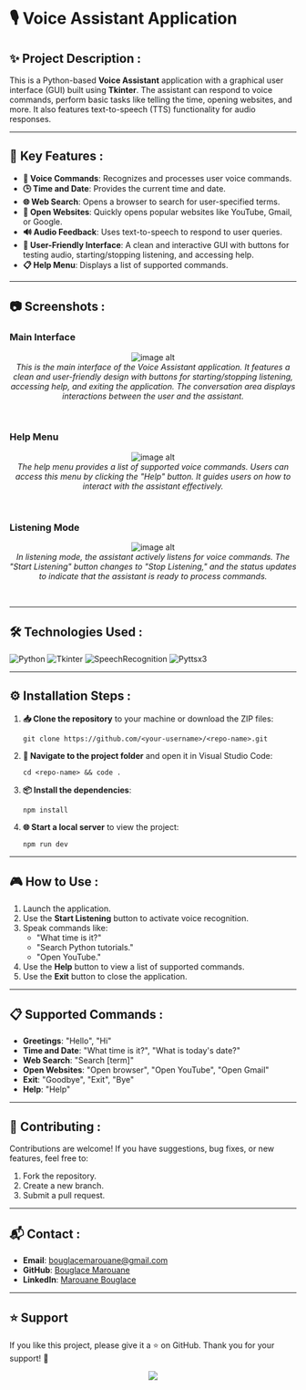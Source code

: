 # 🎙️ Voice Assistant Application









## **✨ Project Description :**
This is a Python-based **Voice Assistant** application with a graphical user interface (GUI) built using **Tkinter**. The assistant can respond to voice commands, perform basic tasks like telling the time, opening websites, and more. It also features text-to-speech (TTS) functionality for audio responses.

---

## **🔧 Key Features :**

- **🎤 Voice Commands**: Recognizes and processes user voice commands.
- **🕒 Time and Date**: Provides the current time and date.
- **🌐 Web Search**: Opens a browser to search for user-specified terms.
- **📂 Open Websites**: Quickly opens popular websites like YouTube, Gmail, or Google.
- **🔊 Audio Feedback**: Uses text-to-speech to respond to user queries.
- **🎨 User-Friendly Interface**: A clean and interactive GUI with buttons for testing audio, starting/stopping listening, and accessing help.
- **📋 Help Menu**: Displays a list of supported commands.

---

## **📷 Screenshots :**

### Main Interface
<p align="center">
  <img src="https://github.com/BouglaceMarouane/Voice-assistance/blob/1d08c2bea5e09495334cd5e938e02d4ed5d73f4c/images/Screenshot%202025-04-17%20212121.png" alt="image alt"/>
  <br>
    <em>This is the main interface of the Voice Assistant application. It features a clean and user-friendly design with buttons for starting/stopping listening, accessing help, and exiting the application. The conversation area displays interactions between the user and the assistant.</em>
</p><br>

### Help Menu
<p align="center">
  <img src="https://github.com/BouglaceMarouane/Voice-assistance/blob/1d08c2bea5e09495334cd5e938e02d4ed5d73f4c/images/help.png" alt="image alt"/>
  <br>
  <em>The help menu provides a list of supported voice commands. Users can access this menu by clicking the "Help" button. It guides users on how to interact with the assistant effectively.</em>
</p><br>

### Listening Mode
<p align="center">
  <img src="https://github.com/BouglaceMarouane/Voice-assistance/blob/1d08c2bea5e09495334cd5e938e02d4ed5d73f4c/images/listening.png" alt="image alt"/>
  <br>
  <em>In listening mode, the assistant actively listens for voice commands. The "Start Listening" button changes to "Stop Listening," and the status updates to indicate that the assistant is ready to process commands.</em>
</p><br>

---

## **🛠️ Technologies Used :**

![Python](https://img.shields.io/badge/Python-3.9-blue?logo=python&logoColor=white) ![Tkinter](https://img.shields.io/badge/Tkinter-GUI-orange) ![SpeechRecognition](https://img.shields.io/badge/SpeechRecognition-3.8.1-green) ![Pyttsx3](https://img.shields.io/badge/Pyttsx3-TTS-yellow)

---

## **⚙️ Installation Steps :**

1. **📥 Clone the repository** to your machine or download the ZIP files:
   ```
   git clone https://github.com/<your-username>/<repo-name>.git
   ```
2. **📂 Navigate to the project folder** and open it in Visual Studio Code:
   ```
   cd <repo-name> && code .
   ```

3. **📦 Install the dependencies**:
   ```
   npm install
   ```

4. **🌐 Start a local server** to view the project:
   ```
   npm run dev
   ```
---

## **🎮 How to Use :**

1. Launch the application.
2. Use the **Start Listening** button to activate voice recognition.
3. Speak commands like:
   - "What time is it?"
   - "Search Python tutorials."
   - "Open YouTube."
4. Use the **Help** button to view a list of supported commands.
5. Use the **Exit** button to close the application.

---

## **📋 Supported Commands :**

- **Greetings**: "Hello", "Hi"
- **Time and Date**: "What time is it?", "What is today's date?"
- **Web Search**: "Search [term]"
- **Open Websites**: "Open browser", "Open YouTube", "Open Gmail"
- **Exit**: "Goodbye", "Exit", "Bye"
- **Help**: "Help"

---

## **🤝 Contributing :**

Contributions are welcome! If you have suggestions, bug fixes, or new features, feel free to:
1. Fork the repository.
2. Create a new branch.
3. Submit a pull request.

---

## **📬 Contact :**

- **Email**: bouglacemarouane@gmail.com
- **GitHub**: [Bouglace Marouane](https://github.com/BouglaceMarouane)
- **LinkedIn**: [Marouane Bouglace](https://www.linkedin.com/in/marouane-bouglace-68b17333b/)

---

## **⭐ Support**

If you like this project, please give it a ⭐ on GitHub. Thank you for your support! 🚀

<p align="center">
  <img src="https://capsule-render.vercel.app/api?type=waving&color=gradient&height=60&section=footer"/>
</p>
